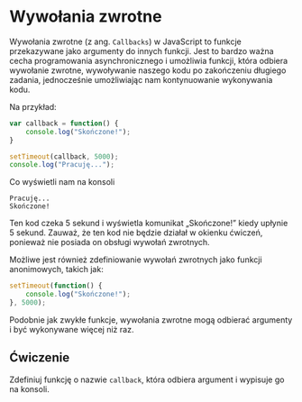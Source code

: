# Wywołania zwrotne

Wywołania zwrotne (z ang. `Callbacks`) w JavaScript to funkcje przekazywane jako argumenty do innych funkcji. Jest to bardzo ważna cecha programowania asynchronicznego i umożliwia funkcji, która odbiera wywołanie zwrotne, wywoływanie naszego kodu po zakończeniu długiego zadania, jednocześnie umożliwiając nam kontynuowanie wykonywania kodu.

Na przykład:

```js
var callback = function() {
    console.log("Skończone!");
}

setTimeout(callback, 5000);
console.log("Pracuję...");
```

Co wyświetli nam na konsoli

```
Pracuję...
Skończone!
```

Ten kod czeka 5 sekund i wyświetla komunikat „Skończone!” kiedy upłynie 5 sekund. Zauważ, że ten kod nie będzie działał w okienku ćwiczeń, ponieważ nie posiada on obsługi wywołań zwrotnych.

Możliwe jest również zdefiniowanie wywołań zwrotnych jako funkcji anonimowych, takich jak:

```js
setTimeout(function() {
    console.log("Skończone!");
}, 5000);
```

Podobnie jak zwykłe funkcje, wywołania zwrotne mogą odbierać argumenty i być wykonywane więcej niż raz.

## Ćwiczenie
Zdefiniuj funkcję o nazwie `callback`, która odbiera argument i wypisuje go na konsoli.